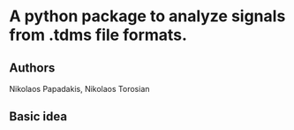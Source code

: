 # A python package to analyze signals from .tdms file formats.
## Authors
Nikolaos Papadakis, Nikolaos Torosian

## Basic idea
